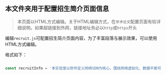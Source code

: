## 本文件夹用于配置招生简介页面信息

> 本页面以HTML方式编辑。关于HTML编辑方式，在`学术论文`配置页面有较详细说明。如果超链接到外网，链接地址务必以`http`或`https`开头

编辑`recruit.js`可配置招生简介页面内容，为了丰富段落与展示效果，可以使用HTML方式编辑。


格式如下：

```js

const recruitInfo = '本实验室以软件定义网络SDN为核心，围绕网络虚拟化、数据平面可编程、IoT等';

```
